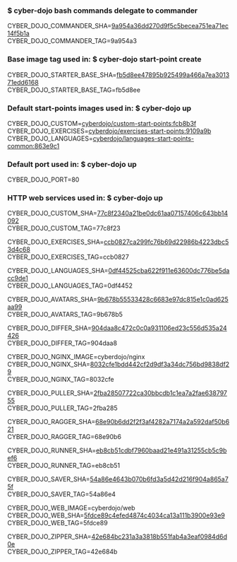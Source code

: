 ### $ cyber-dojo bash commands delegate to commander

CYBER_DOJO_COMMANDER_SHA=[9a954a36dd270d9f5c5becea751ea71ec14f5b1a](https://github.com/cyber-dojo/commander/commit/9a954a36dd270d9f5c5becea751ea71ec14f5b1a)<br/>
CYBER_DOJO_COMMANDER_TAG=9a954a3<br/>

### Base image tag used in: $ cyber-dojo start-point create

CYBER_DOJO_STARTER_BASE_SHA=[fb5d8ee47895b925499a466a7ea301371edd6168](https://github.com/cyber-dojo/starter-base/commit/fb5d8ee47895b925499a466a7ea301371edd6168)<br/>
CYBER_DOJO_STARTER_BASE_TAG=fb5d8ee<br/>

### Default start-points images used in: $ cyber-dojo up

CYBER_DOJO_CUSTOM=[cyberdojo/custom-start-points:fcb8b3f](https://github.com/cyber-dojo/custom-start-points/commit/fcb8b3f30baa509b4f95b7cd18600e12a0a6c019)<br/>
CYBER_DOJO_EXERCISES=[cyberdojo/exercises-start-points:9109a9b](https://github.com/cyber-dojo/exercises-start-points/commit/9109a9b474da11a73b33b62bfaf8f962efc511c8)<br/>
CYBER_DOJO_LANGUAGES=[cyberdojo/languages-start-points-common:863e9c1](https://github.com/cyber-dojo/languages-start-points/commit/863e9c1b09dc5eaa50ef2cb9bd8cd12a7241e2f7)<br/>

### Default port used in: $ cyber-dojo up

CYBER_DOJO_PORT=80<br/>

### HTTP web services used in: $ cyber-dojo up

CYBER_DOJO_CUSTOM_SHA=[77c8f2340a21be0dc61aa07157406c643bb14092](https://github.com/cyber-dojo/custom/commit/77c8f2340a21be0dc61aa07157406c643bb14092)<br/>
CYBER_DOJO_CUSTOM_TAG=77c8f23<br/>

CYBER_DOJO_EXERCISES_SHA=[ccb0827ca299fc76b69d22986b4223dbc53d4c68](https://github.com/cyber-dojo/exercises/commit/ccb0827ca299fc76b69d22986b4223dbc53d4c68)<br/>
CYBER_DOJO_EXERCISES_TAG=ccb0827<br/>

CYBER_DOJO_LANGUAGES_SHA=[0df44525cba622f911e63600dc776be5dacc9de1](https://github.com/cyber-dojo/languages/commit/0df44525cba622f911e63600dc776be5dacc9de1)<br/>
CYBER_DOJO_LANGUAGES_TAG=0df4452<br/>

CYBER_DOJO_AVATARS_SHA=[9b678b55533428c6683e97dc815e1c0ad625aa99](https://github.com/cyber-dojo/avatars/commit/9b678b55533428c6683e97dc815e1c0ad625aa99)<br/>
CYBER_DOJO_AVATARS_TAG=9b678b5<br/>

CYBER_DOJO_DIFFER_SHA=[904daa8c472c0c0a931106ed23c556d535a24426](https://github.com/cyber-dojo/differ/commit/904daa8c472c0c0a931106ed23c556d535a24426)<br/>
CYBER_DOJO_DIFFER_TAG=904daa8<br/>

CYBER_DOJO_NGINX_IMAGE=cyberdojo/nginx
CYBER_DOJO_NGINX_SHA=[8032cfe1bdd442cf2d9df3a34dc756bd9838df29](https://github.com/cyber-dojo/nginx/commit/8032cfe1bdd442cf2d9df3a34dc756bd9838df29)<br/>
CYBER_DOJO_NGINX_TAG=8032cfe<br/>

CYBER_DOJO_PULLER_SHA=[2fba28507722ca30bbcdb1c1ea7a2fae63879755](https://github.com/cyber-dojo/puller/commit/2fba28507722ca30bbcdb1c1ea7a2fae63879755)<br/>
CYBER_DOJO_PULLER_TAG=2fba285<br/>

CYBER_DOJO_RAGGER_SHA=[68e90b6dd2f2f3af4282a7174a2a592daf50b621](https://github.com/cyber-dojo/ragger/commit/68e90b6dd2f2f3af4282a7174a2a592daf50b621)<br/>
CYBER_DOJO_RAGGER_TAG=68e90b6<br/>

CYBER_DOJO_RUNNER_SHA=[eb8cb51cdbf7960baad21e491a31255cb5c9bef6](https://github.com/cyber-dojo/runner/commit/eb8cb51cdbf7960baad21e491a31255cb5c9bef6)<br/>
CYBER_DOJO_RUNNER_TAG=eb8cb51<br/>

CYBER_DOJO_SAVER_SHA=[54a86e4643b070b6fd3a5d42d216f904a865a75f](https://github.com/cyber-dojo/saver/commit/54a86e4643b070b6fd3a5d42d216f904a865a75f)<br/>
CYBER_DOJO_SAVER_TAG=54a86e4<br/>

CYBER_DOJO_WEB_IMAGE=cyberdojo/web
CYBER_DOJO_WEB_SHA=[5fdce89c4efed4874c4034ca13a111b3900e93e9](https://github.com/cyber-dojo/web/commit/5fdce89c4efed4874c4034ca13a111b3900e93e9)<br/>
CYBER_DOJO_WEB_TAG=5fdce89<br/>

CYBER_DOJO_ZIPPER_SHA=[42e684bc231a3a3818b551fab4a3eaf0984d6d0e](https://github.com/cyber-dojo/zipper/commit/42e684bc231a3a3818b551fab4a3eaf0984d6d0e)<br/>
CYBER_DOJO_ZIPPER_TAG=42e684b<br/>

